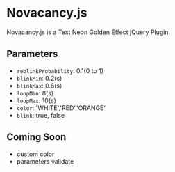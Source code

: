 # Novacancy.js

Novacancy.js is a Text Neon Golden Effect jQuery Plugin

## Parameters

- <code>reblinkProbability</code >: 0.1(0 to 1)
- <code>blinkMin</code >: 0.2(s)
- <code>blinkMax</code >: 0.6(s)
- <code>loopMin</code >: 8(s)
- <code>loopMax</code >: 10(s)
- <code>color</code >: 'WHITE','RED','ORANGE'
- <code>blink</code >: true, false

## Coming Soon

- custom color
- parameters validate